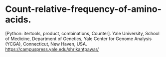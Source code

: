# Count-relative-frequency-of-amino-acids.
[Python: itertools, product, combinations, Counter].
Yale University, School of Medicine, Department of Genetics, Yale Center for Genome Analysis (YCGA), Connecticut,  New Haven, USA.
https://campuspress.yale.edu/shrikantpawar/
